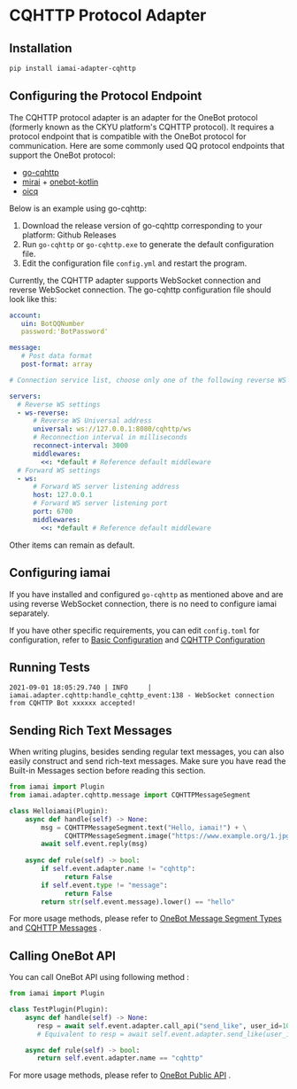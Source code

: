 # CQHTTP Protocol Adapter

## Installation

```sh
pip install iamai-adapter-cqhttp
```

## Configuring the Protocol Endpoint

The CQHTTP protocol adapter is an adapter for the OneBot protocol (formerly known as the CKYU platform's CQHTTP protocol). It requires a protocol endpoint that is compatible with the OneBot protocol for communication. Here are some commonly used QQ protocol endpoints that support the OneBot protocol:

- [go-cqhttp](https://github.com/Mrs4s/go-cqhttp)
- [mirai](https://github.com/mamoe/mirai) + [onebot-kotlin](https://github.com/yyuueexxiinngg/onebot-kotlin)
- [oicq](https://github.com/takayama-lily/oicq)

Below is an example using go-cqhttp:

1. Download the release version of go-cqhttp corresponding to your platform: Github Releases
2. Run `go-cqhttp` or `go-cqhttp.exe` to generate the default configuration file.
3. Edit the configuration file `config.yml` and restart the program.

Currently, the CQHTTP adapter supports WebSocket connection and reverse WebSocket connection. The go-cqhttp configuration file should look like this:

```yaml
account:
   uin: BotQQNumber
   password:'BotPassword'

message:
   # Post data format
   post-format: array

# Connection service list, choose only one of the following reverse WS and forward WS

servers:
  # Reverse WS settings
  - ws-reverse:
      # Reverse WS Universal address
      universal: ws://127.0.0.1:8080/cqhttp/ws
      # Reconnection interval in milliseconds
      reconnect-interval: 3000
      middlewares:
        <<: *default # Reference default middleware
  # Forward WS settings
  - ws:
      # Forward WS server listening address
      host: 127.0.0.1
      # Forward WS server listening port
      port: 6700
      middlewares:
        <<: *default # Reference default middleware

```

Other items can remain as default.

## Configuring iamai

If you have installed and configured `go-cqhttp` as mentioned above and are using reverse WebSocket connection, there is no need to configure iamai separately.

If you have other specific requirements, you can edit `config.toml` for configuration, refer to [Basic Configuration](./basic-config.md) and [CQHTTP Configuration](/api/adapter/cqhttp/config.md) 

## Running Tests 

```text
2021-09-01 18:05:29.740 | INFO     | iamai.adapter.cqhttp:handle_cqhttp_event:138 - WebSocket connection from CQHTTP Bot xxxxxx accepted!
```

## Sending Rich Text Messages

When writing plugins, besides sending regular text messages, you can also easily construct and send rich-text messages. Make sure you have read the Built-in Messages section before reading this section.

```python
from iamai import Plugin
from iamai.adapter.cqhttp.message import CQHTTPMessageSegment

class Helloiamai(Plugin):
    async def handle(self) -> None:
        msg = CQHTTPMessageSegment.text("Hello, iamai!") + \
              CQHTTPMessageSegment.image("https://www.example.org/1.jpg")
        await self.event.reply(msg)
    
    async def rule(self) -> bool:
        if self.event.adapter.name != "cqhttp":
              return False
        if self.event.type != "message":
              return False
        return str(self.event.message).lower() == "hello"

```

For more usage methods, please refer to [OneBot Message Segment Types](https://github.com/botuniverse/onebot-11/blob/master/message/segment.md) and [CQHTTP Messages](/api/adapter/cqhttp/message.md) . 

## Calling OneBot API 

You can call OneBot API using following method :

```python
from iamai import Plugin

class TestPlugin(Plugin):
    async def handle(self) -> None:
       resp = await self.event.adapter.call_api("send_like", user_id=10001)
       # Equivalent to resp = await self.event.adapter.send_like(user_id=10001)

    async def rule(self) -> bool:
       return self.event.adapter.name == "cqhttp"

```

For more usage methods, please refer to [OneBot Public API](https://github.com/botuniverse/onebot-11/blob/master/api/public.md) . 
